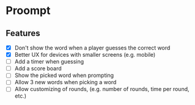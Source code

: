 # Proompt

## Features

- [x] Don't show the word when a player guesses the correct word
- [x] Better UX for devices with smaller screens (e.g. mobile)
- [ ] Add a timer when guessing
- [ ] Add a score board
- [ ] Show the picked word when prompting
- [ ] Allow 3 new words when picking a word
- [ ] Allow customizing of rounds, (e.g. number of rounds, time per round, etc.)